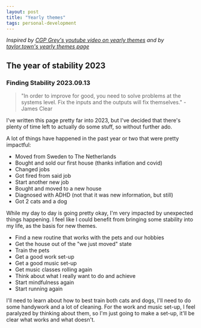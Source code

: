 ```yaml
---
layout: post
title: "Yearly themes"
tags: personal-development
---
```


_Inspired by [CGP Grey's youtube video on yearly themes](https://www.youtube.com/watch?v=NVGuFdX5guE) and by [taylor.town's yearly themes page](https://taylor.town/yearly-themes)_

## The year of stability 2023

### Finding Stability 2023.09.13

> "In order to improve for good, you need to solve problems at the systems level. Fix the inputs and the outputs will fix themselves."  - James Clear

I've written this page pretty far into 2023, but I've decided that there's plenty of time left to actually do some stuff, so without further ado. 

A lot of things have happened in the past year or two that were pretty impactful:

* Moved from Sweden to The Netherlands
* Bought and sold our first house (thanks inflation and covid)
* Changed jobs 
* Got fired from said job
* Start another new job
* Bought and moved to a new house
* Diagnosed with ADHD (not that it was new information, but still)
* Got 2 cats and a dog

While my day to day is going pretty okay, I'm very impacted by unexpected things happening. I feel like I could benefit from bringing some stability into my life, as the basis for new themes. 

* Find a new routine that works with the pets and our hobbies
* Get the house out of the "we just moved" state
* Train the pets 
* Get a good work set-up
* Get a good music set-up
* Get music classes rolling again
* Think about what I really want to do and achieve
* Start mindfulness again 
* Start running again

I'll need to learn about how to best train both cats and dogs, I'll need to do some handywork and a lot of cleaning. For the work and music set-up, I feel paralyzed by thinking about them, so I'm just going to make a set-up, it'll be clear what works and what doesn't. 